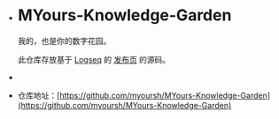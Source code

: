 - # MYours-Knowledge-Garden
  
  我的，也是你的数字花园。
  
  此仓库存放基于 [Logseq](logseq.com) 的 [发布页](https://myoursh.vercel.app/) 的源码。
-
- 仓库地址：[https://github.com/myoursh/MYours-Knowledge-Garden](https://github.com/myoursh/MYours-Knowledge-Garden)